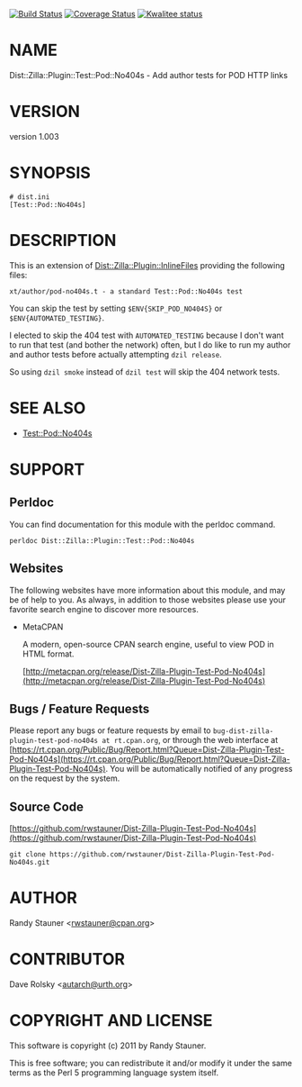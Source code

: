 [![Build Status](https://travis-ci.org/rwstauner/Dist-Zilla-Plugin-Test-Pod-No404s.svg?branch=master)](https://travis-ci.org/rwstauner/Dist-Zilla-Plugin-Test-Pod-No404s)
[![Coverage Status](https://coveralls.io/repos/rwstauner/Dist-Zilla-Plugin-Test-Pod-No404s/badge.svg?branch=master)](https://coveralls.io/r/rwstauner/Dist-Zilla-Plugin-Test-Pod-No404s?branch=master)
[![Kwalitee status](http://cpants.cpanauthors.org/dist/Dist-Zilla-Plugin-Test-Pod-No404s.png)](http://cpants.charsbar.org/dist/overview/Dist-Zilla-Plugin-Test-Pod-No404s)

# NAME

Dist::Zilla::Plugin::Test::Pod::No404s - Add author tests for POD HTTP links

# VERSION

version 1.003

# SYNOPSIS

    # dist.ini
    [Test::Pod::No404s]

# DESCRIPTION

This is an extension of [Dist::Zilla::Plugin::InlineFiles](https://metacpan.org/pod/Dist::Zilla::Plugin::InlineFiles)
providing the following files:

    xt/author/pod-no404s.t - a standard Test::Pod::No404s test

You can skip the test by setting
`$ENV{SKIP_POD_NO404S}`
or
`$ENV{AUTOMATED_TESTING}`.

I elected to skip the 404 test with `AUTOMATED_TESTING`
because I don't want to run that test (and bother the network) often,
but I do like to run my author and author tests
before actually attempting `dzil release`.

So using `dzil smoke` instead of `dzil test`
will skip the 404 network tests.

# SEE ALSO

- [Test::Pod::No404s](https://metacpan.org/pod/Test::Pod::No404s)

# SUPPORT

## Perldoc

You can find documentation for this module with the perldoc command.

    perldoc Dist::Zilla::Plugin::Test::Pod::No404s

## Websites

The following websites have more information about this module, and may be of help to you. As always,
in addition to those websites please use your favorite search engine to discover more resources.

- MetaCPAN

    A modern, open-source CPAN search engine, useful to view POD in HTML format.

    [http://metacpan.org/release/Dist-Zilla-Plugin-Test-Pod-No404s](http://metacpan.org/release/Dist-Zilla-Plugin-Test-Pod-No404s)

## Bugs / Feature Requests

Please report any bugs or feature requests by email to `bug-dist-zilla-plugin-test-pod-no404s at rt.cpan.org`, or through
the web interface at [https://rt.cpan.org/Public/Bug/Report.html?Queue=Dist-Zilla-Plugin-Test-Pod-No404s](https://rt.cpan.org/Public/Bug/Report.html?Queue=Dist-Zilla-Plugin-Test-Pod-No404s). You will be automatically notified of any
progress on the request by the system.

## Source Code

[https://github.com/rwstauner/Dist-Zilla-Plugin-Test-Pod-No404s](https://github.com/rwstauner/Dist-Zilla-Plugin-Test-Pod-No404s)

    git clone https://github.com/rwstauner/Dist-Zilla-Plugin-Test-Pod-No404s.git

# AUTHOR

Randy Stauner &lt;rwstauner@cpan.org>

# CONTRIBUTOR

Dave Rolsky &lt;autarch@urth.org>

# COPYRIGHT AND LICENSE

This software is copyright (c) 2011 by Randy Stauner.

This is free software; you can redistribute it and/or modify it under
the same terms as the Perl 5 programming language system itself.
